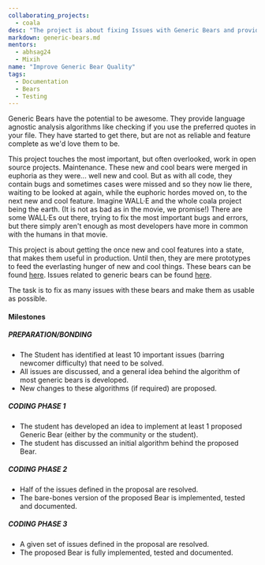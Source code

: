 ```yaml
---
collaborating_projects:
  - coala
desc: "The project is about fixing Issues with Generic Bears and providing better API."
markdown: generic-bears.md
mentors:
  - abhsag24
  - Mixih
name: "Improve Generic Bear Quality"
tags:
  - Documentation
  - Bears
  - Testing
---
```


Generic Bears have the potential to be awesome.
They provide language agnostic analysis algorithms like checking if you use the
preferred quotes in your file.
They have started to get there, but are not as reliable and feature complete as
we'd love them to be.

This project touches the most important, but often overlooked, work in open
source projects. Maintenance.
These new and cool bears were merged in euphoria as they were... well new and
cool.
But as with all code, they contain bugs and sometimes cases were missed and so
they now lie there, waiting to be looked at again, while the euphoric hordes
moved on, to the next new and cool feature.
Imagine WALL·E and the whole coala project being the earth.
(It is not as bad as in the movie, we promise!)
There are some WALL·Es out there, trying to fix the most important bugs and
errors, but there simply aren't enough as most developers have more in common
with the humans in that movie.

This project is about getting the once new and cool features into a state, that
makes them useful in production.
Until then, they are mere prototypes to feed the everlasting hunger of new and
cool things.
These bears can be found
[here](https://github.com/coala/coala-bears/tree/master/bears/general). Issues
related to generic bears can be found
[here](https://github.com/coala/coala-bears/issues?utf8=%E2%9C%93&q=is%3Aissue%20is%3Aopen%20label%3Aarea%2Fgenericbears%20).

The task is to fix as many issues with these bears and make them as usable
as possible.

#### Milestones

##### PREPARATION/BONDING

* The Student has identified at least 10 important issues
  (barring newcomer difficulty) that need to be solved.
* All issues are discussed, and a general idea behind the algorithm of
  most generic bears is developed.
* New changes to these algorithms (if required) are proposed.

##### CODING PHASE 1

* The student has developed an idea to implement at least 1 proposed Generic
  Bear (either by the community or the student).
* The student has discussed an initial algorithm behind the proposed Bear.

##### CODING PHASE 2

* Half of the issues defined in the proposal are resolved.
* The bare-bones version of the proposed Bear is implemented, tested and
  documented.

##### CODING PHASE 3

* A given set of issues defined in the proposal are resolved.
* The proposed Bear is fully implemented, tested and documented.
